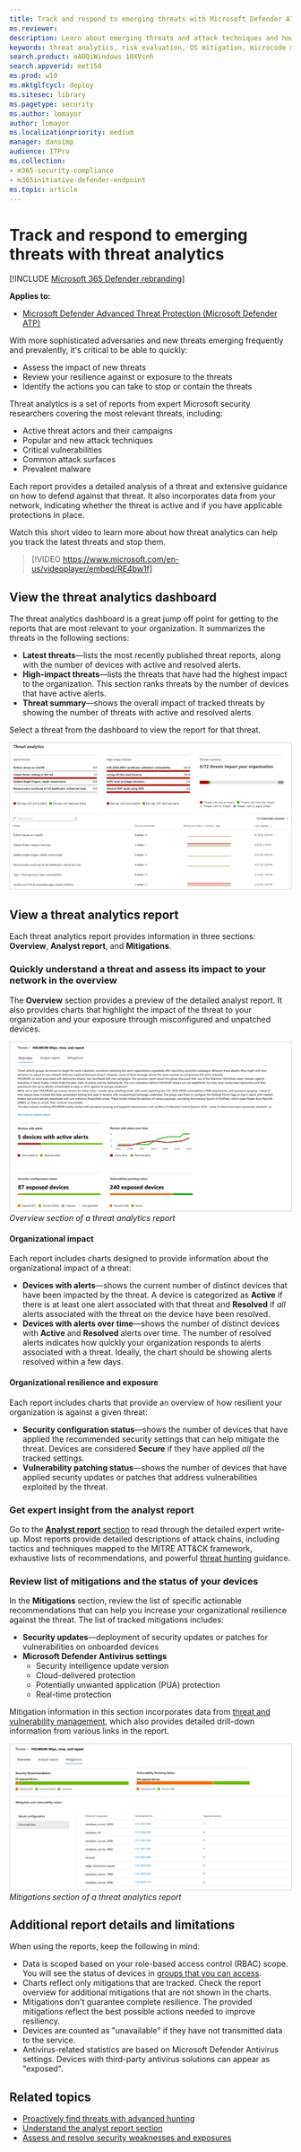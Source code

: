 ```yaml
---
title: Track and respond to emerging threats with Microsoft Defender ATP threat analytics
ms.reviewer: 
description: Learn about emerging threats and attack techniques and how to stop them. Assess their impact to your organization and evaluate your organizational resilience.
keywords: threat analytics, risk evaluation, OS mitigation, microcode mitigation, mitigation status 
search.product: eADQiWindows 10XVcnh
search.appverid: met150
ms.prod: w10
ms.mktglfcycl: deploy
ms.sitesec: library
ms.pagetype: security
ms.author: lomayor
author: lomayor
ms.localizationpriority: medium
manager: dansimp
audience: ITPro
ms.collection: 
- m365-security-compliance 
- m365initiative-defender-endpoint 
ms.topic: article
---
```


# Track and respond to emerging threats with threat analytics 

[!INCLUDE [Microsoft 365 Defender rebranding](../../includes/microsoft-defender.md)]

**Applies to:**
- [Microsoft Defender Advanced Threat Protection (Microsoft Defender ATP)](https://go.microsoft.com/fwlink/p/?linkid=2146631)

With more sophisticated adversaries and new threats emerging frequently and prevalently, it's critical to be able to quickly:

- Assess the impact of new threats
- Review your resilience against or exposure to the threats
- Identify the actions you can take to stop or contain the threats

Threat analytics is a set of reports from expert Microsoft security researchers covering the most relevant threats, including:

- Active threat actors and their campaigns
- Popular and new attack techniques
- Critical vulnerabilities
- Common attack surfaces
- Prevalent malware

Each report provides a detailed analysis of a threat and extensive guidance on how to defend against that threat. It also incorporates data from your network, indicating whether the threat is active and if you have applicable protections in place.

Watch this short video to learn more about how threat analytics can help you track the latest threats and stop them.
<p></p>

> [!VIDEO https://www.microsoft.com/en-us/videoplayer/embed/RE4bw1f]

## View the threat analytics dashboard

The threat analytics dashboard is a great jump off point for getting to the reports that are most relevant to your organization. It summarizes the threats in the following sections:

- **Latest threats**—lists the most recently published threat reports, along with the number of devices with active and resolved alerts.
- **High-impact threats**—lists the threats that have had the highest impact to the organization. This section ranks threats by the number of devices that have active alerts.
- **Threat summary**—shows the overall impact of tracked threats by showing the number of threats with active and resolved alerts.

Select a threat from the dashboard to view the report for that threat.

![Image of a threat analytics dashboard](images/ta_dashboard.png)

## View a threat analytics report

Each threat analytics report provides information in three sections: **Overview**, **Analyst report**, and **Mitigations**.

### Quickly understand a threat and assess its impact to your network in the overview

The **Overview** section provides a preview of the detailed analyst report. It also provides charts that highlight the impact of the threat to your organization and your exposure through misconfigured and unpatched devices.

![Image of the overview section of a threat analytics report](images/ta-overview.png)
_Overview section of a threat analytics report_

#### Organizational impact
Each report includes charts designed to provide information about the organizational impact of a threat:
- **Devices with alerts**—shows the current number of distinct devices that have been impacted by the threat. A device is categorized as **Active** if there is at least one alert associated with that threat and **Resolved** if *all* alerts associated with the threat on the device have been resolved.
- **Devices with alerts over time**—shows the number of distinct devices with **Active** and **Resolved** alerts over time. The number of resolved alerts indicates how quickly your organization responds to alerts associated with a threat. Ideally, the chart should be showing alerts resolved within a few days.

#### Organizational resilience and exposure
Each report includes charts that provide an overview of how resilient your organization is against a given threat:
- **Security configuration status**—shows the number of devices that have applied the recommended security settings that can help mitigate the threat. Devices are considered **Secure** if they have applied _all_ the tracked settings.
- **Vulnerability patching status**—shows the number of devices that have applied security updates or patches that address vulnerabilities exploited by the threat.

### Get expert insight from the analyst report
Go to the [**Analyst report** section](threat-analytics-analyst-reports.md) to read through the detailed expert write-up. Most reports provide detailed descriptions of attack chains, including tactics and techniques mapped to the MITRE ATT&CK framework, exhaustive lists of recommendations, and powerful [threat hunting](advanced-hunting-overview.md) guidance.

### Review list of mitigations and the status of your devices
In the **Mitigations** section, review the list of specific actionable recommendations that can help you increase your organizational resilience against the threat. The list of tracked mitigations includes:

- **Security updates**—deployment of security updates or patches for vulnerabilities on onboarded devices
- **Microsoft Defender Antivirus settings**
  - Security intelligence update version
  - Cloud-delivered protection  
  - Potentially unwanted application (PUA) protection
  - Real-time protection
 
Mitigation information in this section incorporates data from [threat and vulnerability management](next-gen-threat-and-vuln-mgt.md), which also provides detailed drill-down information from various links in the report.

![Image of the mitigations section of a threat analytics report](images/ta-mitigations.png)
_Mitigations section of a threat analytics report_

## Additional report details and limitations
When using the reports, keep the following in mind: 

- Data is scoped based on your role-based access control (RBAC) scope. You will see the status of devices in [groups that you can access](machine-groups.md).
- Charts reflect only mitigations that are tracked. Check the report overview for additional mitigations that are not shown in the charts.
- Mitigations don't guarantee complete resilience. The provided mitigations reflect the best possible actions needed to improve resiliency.
- Devices are counted as "unavailable" if they have not transmitted data to the service.
- Antivirus-related statistics are based on Microsoft Defender Antivirus settings. Devices with third-party antivirus solutions can appear as "exposed".

## Related topics
- [Proactively find threats with advanced hunting](advanced-hunting-overview.md) 
- [Understand the analyst report section](threat-analytics-analyst-reports.md)
- [Assess and resolve security weaknesses and exposures](next-gen-threat-and-vuln-mgt.md)
